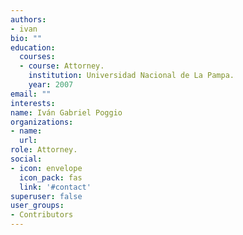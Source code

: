 ```yaml
---
authors:
- ivan
bio: ""
education:
  courses:
  - course: Attorney.
    institution: Universidad Nacional de La Pampa.  
    year: 2007
email: ""
interests:
name: Iván Gabriel Poggio
organizations:
- name: 
  url: 
role: Attorney.
social:
- icon: envelope
  icon_pack: fas
  link: '#contact'
superuser: false
user_groups:
- Contributors
---
```




